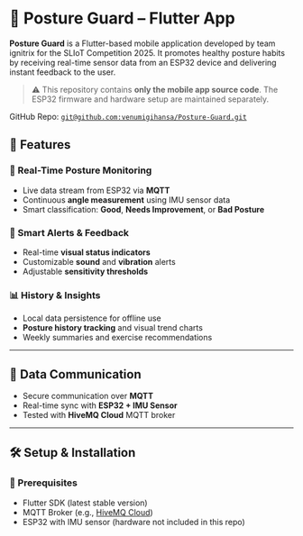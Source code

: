 # 📱 Posture Guard – Flutter App

**Posture Guard** is a Flutter-based mobile application developed by team ignitrix for the SLIoT Competition 2025. It promotes healthy posture habits by receiving real-time sensor data from an ESP32 device and delivering instant feedback to the user.

> ⚠️ This repository contains **only the mobile app source code**. The ESP32 firmware and hardware setup are maintained separately.

GitHub Repo: [`git@github.com:venumigihansa/Posture-Guard.git`](https://github.com/venumigihansa/Posture-Guard)


## 🚀 Features

### 🔴 Real-Time Posture Monitoring
- Live data stream from ESP32 via **MQTT**
- Continuous **angle measurement** using IMU sensor data
- Smart classification: **Good**, **Needs Improvement**, or **Bad Posture**

### 🔔 Smart Alerts & Feedback
- Real-time **visual status indicators**
- Customizable **sound** and **vibration** alerts
- Adjustable **sensitivity thresholds**

### 📊 History & Insights
- Local data persistence for offline use
- **Posture history tracking** and visual trend charts
- Weekly summaries and exercise recommendations

---

## 🔗 Data Communication

- Secure communication over **MQTT**
- Real-time sync with **ESP32 + IMU Sensor**
- Tested with **HiveMQ Cloud** MQTT broker

---

## 🛠️ Setup & Installation

### 📱 Prerequisites
- Flutter SDK (latest stable version)
- MQTT Broker (e.g., [HiveMQ Cloud](https://www.hivemq.com/mqtt-cloud-broker/))
- ESP32 with IMU sensor (hardware not included in this repo)

